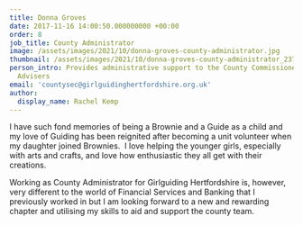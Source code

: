 ```yaml
---
title: Donna Groves
date: 2017-11-16 14:00:50.000000000 +00:00
order: 8
job_title: County Administrator
image: /assets/images/2021/10/donna-groves-county-administrator.jpg
thumbnail: /assets/images/2021/10/donna-groves-county-administrator_237.jpg
person_intro: Provides administrative support to the County Commissioner, Team and
  Advisers
email: 'countysec@girlguidinghertfordshire.org.uk'
author:
  display_name: Rachel Kemp
---
```

I have such fond memories of being a Brownie and a Guide as a child and my love of Guiding has been reignited after becoming a unit volunteer when my daughter joined Brownies.  I love helping the younger girls, especially with arts and crafts, and love how enthusiastic they all get with their creations.

Working as County Administrator for Girlguiding Hertfordshire is, however, very different to the world of Financial Services and Banking that I previously worked in but I am looking forward to a new and rewarding chapter and utilising my skills to aid and support the county team.
